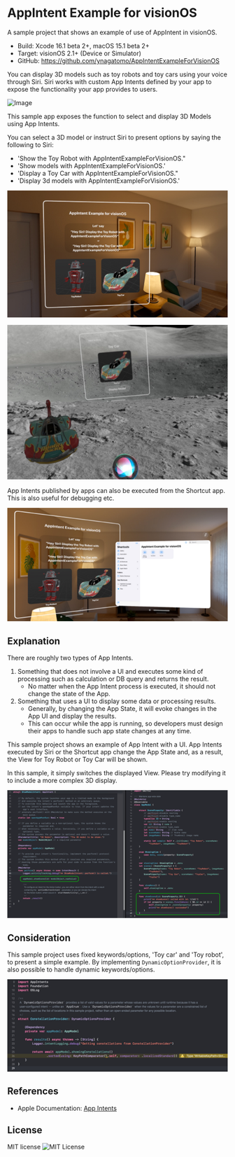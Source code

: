 # AppIntent Example for visionOS

A sample project that shows an example of use of AppIntent in visionOS.

- Build: Xcode 16.1 beta 2+, macOS 15.1 beta 2+
- Target: visionOS 2.1+ (Device or Simulator)
- GitHub: https://github.com/ynagatomo/AppIntentExampleForVisionOS

You can display 3D models such as toy robots and toy cars using your voice through Siri.
Siri works with custom App Intents defined by your app to expose the functionality your app provides to users.

![Image](Assets/appintent720.gif)

This sample app exposes the function to select and display 3D Models using App Intents.

You can select a 3D model or instruct Siri to present options by saying the following to Siri:

- 'Show the Toy Robot with AppIntentExampleForVisionOS."
- 'Show models with AppIntentExampleForVisionOS.'
- 'Display a Toy Car with AppIntentExampleForVisionOS."
- 'Display 3d models with AppIntentExampleForVisionOS.'

![Image](Assets/ss2_1600.jpg)

![Image](Assets/ss1_1600.jpg)

App Intents published by apps can also be executed from the Shortcut app. This is also useful for debugging etc.

![Image](Assets/ss3_1600.jpg)

## Explanation

There are roughly two types of App Intents.

1. Something that does not involve a UI and executes some kind of processing such as calculation or DB query and returns the result.
    - No matter when the App Intent process is executed, it should not change the state of the App.
1. Something that uses a UI to display some data or processing results.
    - Generally, by changing the App State, it will evoke changes in the App UI and display the results.
    - This can occur while the app is running, so developers must design their apps to handle such app state changes at any time.

This sample project shows an example of App Intent with a UI.
App Intents executed by Siri or the Shortcut app change the App State and, as a result, the View for Toy Robot or Toy Car will be shown.

In this sample, it simply switches the displayed View. Please try modifying it to include a more complex 3D display.

![Image](Assets/ss5_1600.png)

## Consideration

This sample project uses fixed keywords/options, 'Toy car' and 'Toy robot', to present a simple example.
By implementing ```DynamicOptionProvider```, it is also possible to handle dynamic keywords/options.

![Image](Assets/ss4_1600.jpg)

<!--
<blockquote>
...</blockquote>
-->

## References

- Apple Documentation: [App Intents](https://developer.apple.com/documentation/appintents)


## License

MIT license ![MIT License](http://img.shields.io/badge/license-MIT-blue.svg?style=flat)
